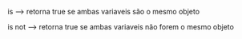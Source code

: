 is --> retorna true se ambas variaveis são o mesmo objeto

is not --> retorna true se ambas variaveis não forem o mesmo objeto
